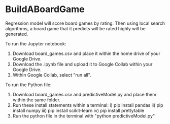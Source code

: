 # BuildABoardGame
Regression model will score board games by rating. Then using local search algorithms, a board game that it predicts will be rated highly will be generated.


To run the Jupyter notebook:
  1) Download board_games.csv and place it within the home drive of your Google Drive.
  2) Download the .ipynb file and upload it to Google Collab within your Google Drive.
  3) Within Google Collab, select "run all".

To run the Python file:
  1) Download board_games.csv and predictiveModel.py and place them within the same folder.
  2) Run these install statements within a terminal:
       i) pip install pandas
       ii) pip install numpy
       iii) pip install scikit-learn
       iv) pip install prettytable
  3) Run the python file in the terminal with "python predictiveModel.py"
